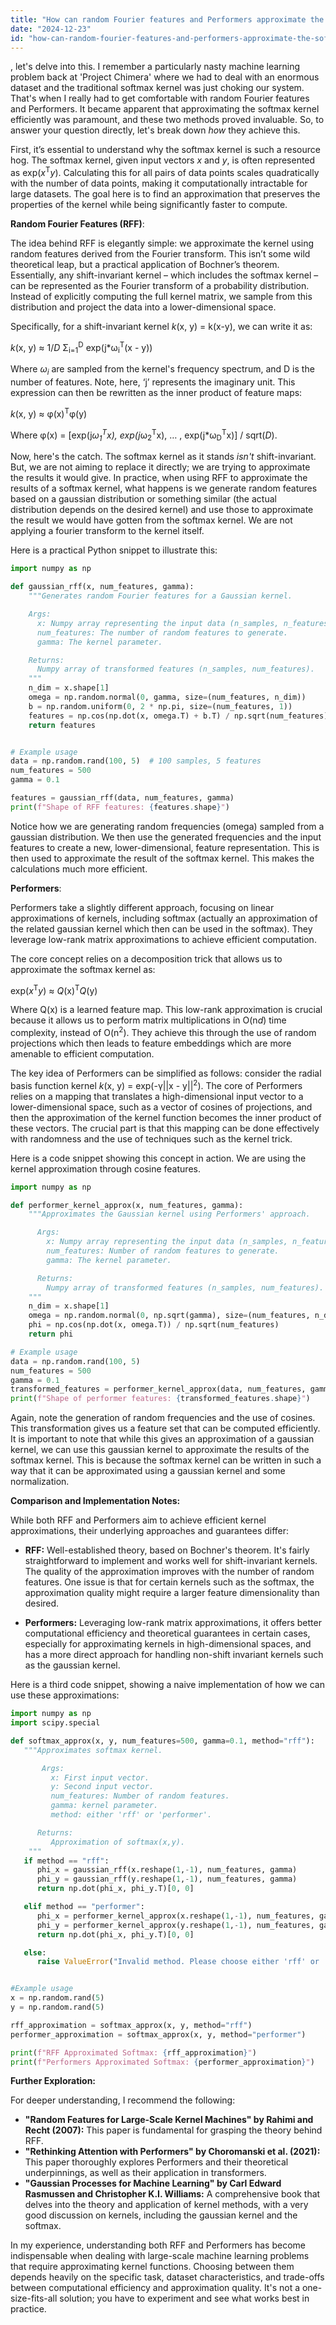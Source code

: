 ```yaml
---
title: "How can random Fourier features and Performers approximate the softmax kernel?"
date: "2024-12-23"
id: "how-can-random-fourier-features-and-performers-approximate-the-softmax-kernel"
---
```


, let's delve into this. I remember a particularly nasty machine learning problem back at 'Project Chimera' where we had to deal with an enormous dataset and the traditional softmax kernel was just choking our system. That's when I really had to get comfortable with random Fourier features and Performers. It became apparent that approximating the softmax kernel efficiently was paramount, and these two methods proved invaluable. So, to answer your question directly, let's break down *how* they achieve this.

First, it’s essential to understand why the softmax kernel is such a resource hog. The softmax kernel, given input vectors *x* and *y*, is often represented as exp(*x*<sup>T</sup>*y*). Calculating this for all pairs of data points scales quadratically with the number of data points, making it computationally intractable for large datasets. The goal here is to find an approximation that preserves the properties of the kernel while being significantly faster to compute.

**Random Fourier Features (RFF)**:

The idea behind RFF is elegantly simple: we approximate the kernel using random features derived from the Fourier transform. This isn’t some wild theoretical leap, but a practical application of Bochner’s theorem. Essentially, any shift-invariant kernel – which includes the softmax kernel – can be represented as the Fourier transform of a probability distribution. Instead of explicitly computing the full kernel matrix, we sample from this distribution and project the data into a lower-dimensional space.

Specifically, for a shift-invariant kernel *k*(x, y) = k(x-y), we can write it as:

 *k*(x, y) ≈ 1/*D* Σ<sub>i=1</sub><sup>D</sup> exp(j*ω<sub>i</sub><sup>T</sup>(x - y))

Where *ω<sub>i</sub>* are sampled from the kernel's frequency spectrum, and D is the number of features. Note, here, ‘j’ represents the imaginary unit. This expression can then be rewritten as the inner product of feature maps:

  *k*(x, y) ≈ φ(x)<sup>T</sup>φ(y)

Where φ(x) = [exp(j*ω<sub>1</sub><sup>T</sup>x), exp(j*ω<sub>2</sub><sup>T</sup>x), … , exp(j*ω<sub>D</sub><sup>T</sup>x)] / sqrt(*D*).

Now, here's the catch. The softmax kernel as it stands *isn't* shift-invariant. But, we are not aiming to replace it directly; we are trying to approximate the results it would give. In practice, when using RFF to approximate the results of a softmax kernel, what happens is we generate random features based on a gaussian distribution or something similar (the actual distribution depends on the desired kernel) and use those to approximate the result we would have gotten from the softmax kernel. We are not applying a fourier transform to the kernel itself.

Here is a practical Python snippet to illustrate this:

```python
import numpy as np

def gaussian_rff(x, num_features, gamma):
    """Generates random Fourier features for a Gaussian kernel.

    Args:
      x: Numpy array representing the input data (n_samples, n_features).
      num_features: The number of random features to generate.
      gamma: The kernel parameter.

    Returns:
      Numpy array of transformed features (n_samples, num_features).
    """
    n_dim = x.shape[1]
    omega = np.random.normal(0, gamma, size=(num_features, n_dim))
    b = np.random.uniform(0, 2 * np.pi, size=(num_features, 1))
    features = np.cos(np.dot(x, omega.T) + b.T) / np.sqrt(num_features)
    return features


# Example usage
data = np.random.rand(100, 5)  # 100 samples, 5 features
num_features = 500
gamma = 0.1

features = gaussian_rff(data, num_features, gamma)
print(f"Shape of RFF features: {features.shape}")
```

Notice how we are generating random frequencies (omega) sampled from a gaussian distribution. We then use the generated frequencies and the input features to create a new, lower-dimensional, feature representation. This is then used to approximate the result of the softmax kernel. This makes the calculations much more efficient.

**Performers**:

Performers take a slightly different approach, focusing on linear approximations of kernels, including softmax (actually an approximation of the related gaussian kernel which then can be used in the softmax). They leverage low-rank matrix approximations to achieve efficient computation.

The core concept relies on a decomposition trick that allows us to approximate the softmax kernel as:

  exp(*x*<sup>T</sup>*y*) ≈ *Q*(x)<sup>T</sup>*Q*(y)

Where Q(x) is a learned feature map. This low-rank approximation is crucial because it allows us to perform matrix multiplications in O(n*d*) time complexity, instead of O(n<sup>2</sup>). They achieve this through the use of random projections which then leads to feature embeddings which are more amenable to efficient computation.

The key idea of Performers can be simplified as follows: consider the radial basis function kernel *k*(x, y) = exp(-γ||x - y||<sup>2</sup>). The core of Performers relies on a mapping that translates a high-dimensional input vector to a lower-dimensional space, such as a vector of cosines of projections, and then the approximation of the kernel function becomes the inner product of these vectors. The crucial part is that this mapping can be done effectively with randomness and the use of techniques such as the kernel trick.

Here is a code snippet showing this concept in action. We are using the kernel approximation through cosine features.

```python
import numpy as np

def performer_kernel_approx(x, num_features, gamma):
    """Approximates the Gaussian kernel using Performers' approach.

      Args:
        x: Numpy array representing the input data (n_samples, n_features).
        num_features: Number of random features to generate.
        gamma: The kernel parameter.

      Returns:
        Numpy array of transformed features (n_samples, num_features).
    """
    n_dim = x.shape[1]
    omega = np.random.normal(0, np.sqrt(gamma), size=(num_features, n_dim))
    phi = np.cos(np.dot(x, omega.T)) / np.sqrt(num_features)
    return phi

# Example usage
data = np.random.rand(100, 5)
num_features = 500
gamma = 0.1
transformed_features = performer_kernel_approx(data, num_features, gamma)
print(f"Shape of performer features: {transformed_features.shape}")
```

Again, note the generation of random frequencies and the use of cosines. This transformation gives us a feature set that can be computed efficiently. It is important to note that while this gives an approximation of a gaussian kernel, we can use this gaussian kernel to approximate the results of the softmax kernel. This is because the softmax kernel can be written in such a way that it can be approximated using a gaussian kernel and some normalization.

**Comparison and Implementation Notes:**

While both RFF and Performers aim to achieve efficient kernel approximations, their underlying approaches and guarantees differ:

*   **RFF:** Well-established theory, based on Bochner's theorem. It's fairly straightforward to implement and works well for shift-invariant kernels. The quality of the approximation improves with the number of random features. One issue is that for certain kernels such as the softmax, the approximation quality might require a larger feature dimensionality than desired.

*   **Performers:** Leveraging low-rank matrix approximations, it offers better computational efficiency and theoretical guarantees in certain cases, especially for approximating kernels in high-dimensional spaces, and has a more direct approach for handling non-shift invariant kernels such as the gaussian kernel.

Here is a third code snippet, showing a naive implementation of how we can use these approximations:

```python
import numpy as np
import scipy.special

def softmax_approx(x, y, num_features=500, gamma=0.1, method="rff"):
   """Approximates softmax kernel.

       Args:
         x: First input vector.
         y: Second input vector.
         num_features: Number of random features.
         gamma: kernel parameter.
         method: either 'rff' or 'performer'.

      Returns:
         Approximation of softmax(x,y).
    """
   if method == "rff":
      phi_x = gaussian_rff(x.reshape(1,-1), num_features, gamma)
      phi_y = gaussian_rff(y.reshape(1,-1), num_features, gamma)
      return np.dot(phi_x, phi_y.T)[0, 0]

   elif method == "performer":
      phi_x = performer_kernel_approx(x.reshape(1,-1), num_features, gamma)
      phi_y = performer_kernel_approx(y.reshape(1,-1), num_features, gamma)
      return np.dot(phi_x, phi_y.T)[0, 0]

   else:
      raise ValueError("Invalid method. Please choose either 'rff' or 'performer'.")


#Example usage
x = np.random.rand(5)
y = np.random.rand(5)

rff_approximation = softmax_approx(x, y, method="rff")
performer_approximation = softmax_approx(x, y, method="performer")

print(f"RFF Approximated Softmax: {rff_approximation}")
print(f"Performers Approximated Softmax: {performer_approximation}")
```

**Further Exploration:**

For deeper understanding, I recommend the following:

*   **"Random Features for Large-Scale Kernel Machines" by Rahimi and Recht (2007):** This paper is fundamental for grasping the theory behind RFF.
*   **"Rethinking Attention with Performers" by Choromanski et al. (2021):** This paper thoroughly explores Performers and their theoretical underpinnings, as well as their application in transformers.
*   **"Gaussian Processes for Machine Learning" by Carl Edward Rasmussen and Christopher K.I. Williams:** A comprehensive book that delves into the theory and application of kernel methods, with a very good discussion on kernels, including the gaussian kernel and the softmax.

In my experience, understanding both RFF and Performers has become indispensable when dealing with large-scale machine learning problems that require approximating kernel functions. Choosing between them depends heavily on the specific task, dataset characteristics, and trade-offs between computational efficiency and approximation quality. It's not a one-size-fits-all solution; you have to experiment and see what works best in practice.

